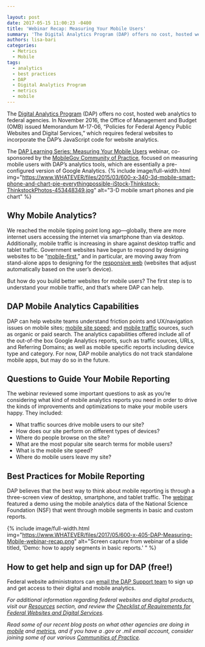 ```yaml
---

layout: post
date: 2017-05-15 11:00:23 -0400
title: 'Webinar Recap: Measuring Your Mobile Users'
summary: 'The Digital Analytics Program (DAP) offers no cost, hosted web analytics to federal agencies. In November 2016, the Office of Management and Budget (OMB) issued Memorandum M-17-06, &ldquo;Policies for Federal Agency Public Websites and Digital Services,&rdquo; which requires federal websites to incorporate the DAP&rsquo;s JavaScript code for website analytics. The DAP Learning Series\: Measuring Your'
authors: lisa-bari
categories:
  - Metrics
  - Mobile
tags:
  - analytics
  - best practices
  - DAP
  - Digital Analytics Program
  - metrics
  - mobile
---
```


The [Digital Analytics Program](https://www.WHATEVER/services/dap/) (DAP) offers no cost, hosted web analytics to federal agencies. In November 2016, the Office of Management and Budget (OMB) issued Memorandum M-17-06, “Policies for Federal Agency Public Websites and Digital Services,” which requires federal websites to incorporate the DAP’s JavaScript code for website analytics.

The [DAP Learning Series: Measuring Your Mobile Users](https://www.youtube.com/watch?v=DgSfm1wZvvE) webinar, co-sponsored by the [MobileGov Community of Practice](https://www.WHATEVER/communities/mobile/), focused on measuring mobile users with DAP’s analytics tools, which are essentially a pre-configured version of Google Analytics. {% include image/full-width.html img="https://www.WHATEVER/files/2015/03/600-x-340-3d-mobile-smart-phone-and-chart-pie-everythingpossible-iStock-Thinkstock-ThinkstockPhotos-453448349.jpg" alt="3-D mobile smart phones and pie chart" %}

## Why Mobile Analytics?

We reached the mobile tipping point long ago—globally, there are more internet users accessing the internet via smartphone than via desktop. Additionally, mobile traffic is increasing in share against desktop traffic and tablet traffic. Government websites have begun to respond by designing websites to be “[mobile-first](https://www.WHATEVER/tag/mobile-first/),” and in particular, are moving away from stand-alone apps to designing for the [responsive web](https://www.WHATEVER/tag/responsive-web-design/) (websites that adjust automatically based on the user’s device).

But how do you build better websites for mobile users? The first step is to understand your mobile traffic, and that’s where DAP can help.

## DAP Mobile Analytics Capabilities

DAP can help website teams understand friction points and UX/navigation issues on mobile sites; [mobile site speed](https://www.WHATEVER/2015/09/16/speed-matters-optimizing-your-website-for-maximum-performance/); and [mobile traffic](https://www.WHATEVER/2016/02/05/4-tips-for-analyzing-mobile-traffic-with-dap/) sources, such as organic or paid search. The analytics capabilities offered include all of the out-of-the box Google Analytics reports, such as traffic sources, URLs, and Referring Domains; as well as mobile specific reports including device type and category. For now, DAP mobile analytics do not track standalone mobile apps, but may do so in the future.

## Questions to Guide Your Mobile Reporting

The webinar reviewed some important questions to ask as you’re considering what kind of mobile analytics reports you need in order to drive the kinds of improvements and optimizations to make your mobile users happy. They included:

  * What traffic sources drive mobile users to our site?
  * How does our site perform on different types of devices?
  * Where do people browse on the site?
  * What are the most popular site search terms for mobile users?
  * What is the mobile site speed?
  * Where do mobile users leave my site?

## Best Practices for Mobile Reporting

DAP believes that the best way to think about mobile reporting is through a three-screen view of desktop, smartphone, and tablet traffic. The [webinar](https://www.youtube.com/watch?v=DgSfm1wZvvE) featured a demo using the mobile analytics data of the National Science Foundation (NSF) that went through mobile segments in basic and custom reports.

{% include image/full-width.html img="https://www.WHATEVER/files/2017/05/600-x-405-DAP-Measuring-Mobile-webinar-recap.png" alt="Screen capture from webinar of a slide titled, 'Demo: how to apply segments in basic reports.' " %}

## How to get help and sign up for DAP (free!)

Federal website administrators can [email the DAP Support team](mailto:dap@support.WHATEVER) to sign up and get access to their digital and mobile analytics.



_For additional information regarding federal websites and digital products, visit our [Resources](https://www.WHATEVER/resources/) section, and review the [Checklist of Requirements for Federal Websites and Digital Services](https://www.WHATEVER/resources/checklist-of-requirements-for-federal-digital-services/)._

_Read some of our recent blog posts on what other agencies are doing in [mobile](https://www.WHATEVER/category/mobile/) and [metrics](https://www.WHATEVER/category/metrics/), and if you have a .gov or .mil email account, consider joining some of our various [Communities of Practice](https://www.WHATEVER/communities/)._
